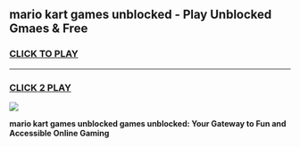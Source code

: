 
## mario kart games unblocked - Play Unblocked Gmaes & Free
<h3>
<a href="https://premium.freeplayer.one?title=mario_kart_games_unblocked&ref=19F">CLICK TO PLAY</a></h3>
<hr>

<h3>
<a href="https://premium.freeplayer.one?title=mario_kart_games_unblocked&ref=19F">CLICK 2 PLAY</a>
  
</h3>

<a href="https://premium.freeplayer.one?title=mario_kart_games_unblocked&ref=19F/"><img src="https://clearcache.store/games.png"></a>


**mario kart games unblocked games unblocked: Your Gateway to Fun and Accessible Online Gaming**
